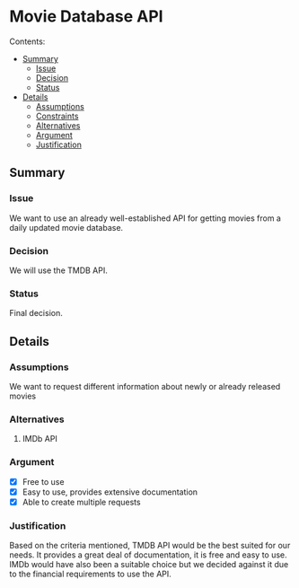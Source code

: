 # Movie Database API

Contents:

* [Summary](#summary)
  * [Issue](#issue)
  * [Decision](#decision)
  * [Status](#status)
* [Details](#details)
  * [Assumptions](#assumptions)
  * [Constraints](#constraints)
  * [Alternatives](#alternatives)
  * [Argument](#argument)
  * [Justification](#justification)


## Summary


### Issue

We want to use an already well-established API for getting movies from a daily updated movie database.
  
### Decision

We will use the TMDB API.

### Status

Final decision.

## Details

### Assumptions

We want to request different information about newly or already released movies 

### Alternatives

  1. IMDb API

### Argument

- [x] Free to use
- [x] Easy to use, provides extensive documentation
- [x] Able to create multiple requests

### Justification


Based on the criteria mentioned, TMDB API would be the best suited for our needs. It provides a great deal of documentation, it is free and easy to use.
IMDb would have also been a suitable choice but we decided against it due to the financial requirements to use the API.
